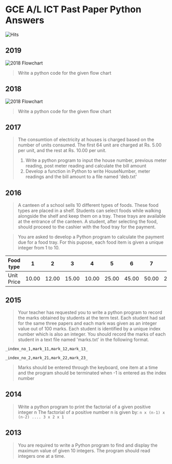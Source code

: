 # GCE A/L ICT Past Paper Python Answers
![Hits](https://hitcounter.pythonanywhere.com/count/tag.svg?url=https%3A%2F%2Fgithub.com%2Fnotnavindu%2FGCE-A-L-ICT-Past-Paper-Python-Answers-)

## 2019
![2018 Flowchart](https://i.imgur.com/b9Lcd6A.jpg "2019 Flow chart")

> Write a python code for the given flow chart

## 2018
![2018 Flowchart](https://imgur.com/h3F4Ftg.jpg "2018 Flow chart")

> Write a python code for the given flow chart

## 2017

> The consumtion of electricity at houses is charged based on the number of units consumed. The first 64 unit are charged at Rs. 5.00 per unit, and the rest at Rs. 10.00 per unit.
>
> 1. Write a python program to input the house number, previous meter reading, post meter reading and calculate the bill amount
> 2. Develop a function in Python to write HouseNumber, meter readings and the bill amount to a file named 'deb.txt'

## 2016

> A canteen of a school sells 10 different types of foods. These food types are placed in a shelf. Students can select foods while walking alongside the shelf and keep them on a tray. These trays are available at the entrance of the canteen. A student, after selecting the food, should proceed to the cashier with the food tray for the payment.

> You are asked to develop a Python program to calculate the payment due for a food tray. For this pupose, each food item is given a unique integer from 1 to 10.

| Food type  | 1     | 2     | 3     | 4     | 5     | 6     | 7     | 8     | 9     | 10    |
| ---------- | ----- | ----- | ----- | ----- | ----- | ----- | ----- | ----- | ----- | ----- |
| Unit Price | 10.00 | 12.00 | 15.00 | 10.00 | 25.00 | 45.00 | 50.00 | 25.00 | 10.00 | 12.00 |

## 2015

> Your teacher has requested you to write a python program to record the marks obtained by students at the term test. Each student had sat for the same three papers and each mark was given as an integer value out of 100 marks. Each student is identified by a unique index number which is also an integer. You should record the marks of each student in a text file named 'marks.txt' in the following format.

`_index_no_1,mark_11,mark_12,mark_13_`

`_index_no_2,mark_21,mark_22,mark_23_`

> Marks should be entered through the keyboard, one item at a time and the program should be terminated when -1 is entered as the index number

## 2014

> Write a python program to print the factorial of a given positive integer n
> The factorial of a positive number n is given by:
> `n x (n-1) x (n-2) .... 3 x 2 x 1`

## 2013

> You are required to write a Python program to find and display the maximum value of given 10 integers. The program should read integers one at a time.

